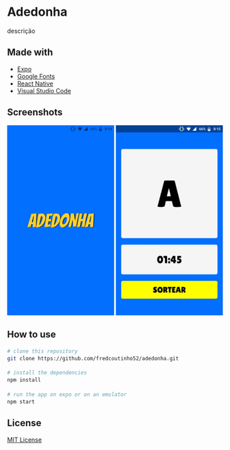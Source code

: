 # Adedonha

descrição

## Made with

* [Expo](https://expo.io/)
* [Google Fonts](https://fonts.google.com/)
* [React Native](https://reactnative.dev/)
* [Visual Studio Code](https://code.visualstudio.com/)

## Screenshots

<center>
<span>
<img src="screenshots/splash.jpeg" width="250">
<img src="screenshots/main.jpeg" width="250">
</span>
</center>

## How to use

```bash
# clone this repository
git clone https://github.com/fredcoutinho52/adedonha.git

# install the dependencies
npm install

# run the app on expo or on an emulator
npm start
```

## License

[MIT License](https://opensource.org/licenses/MIT)